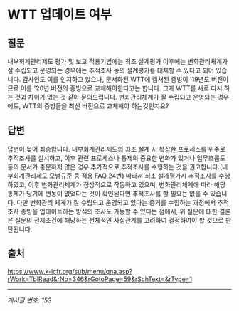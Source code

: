 # WTT 업데이트 여부

## 질문
내부회계관리제도 평가 및 보고 적용기법에는
최초 설계평가 이후에는 변화관리체계가 잘 수립되고 운영되는 경우에는 추적조사 등의 설계평가를 대체할 수 있다고 되어 있습니다.
감사인도 이를 인지하고 있으나,
문서화된 WTT에 캡쳐된 증빙이 '19년도 버전이므로
이를 '20년 버전의 증빙으로 교체해야한다고는 합니다.
그게 WTT를 새로 다시 하는 것과 차이가 없는 것 같아 문의드립니다.
변화관리체계가 잘 수립되고 운영되는 경우에도,
WTT의 증빙들을 최신 버전으로 교체해야 하는것인지요?

## 답변
답변이 늦어 죄송합니다.
내부회계관리제도의 최초 설계 시 복잡한 프로세스를 위주로 추적조사를 실시하고, 이후 관련 프로세스나 통제의 중요한 변화가 있거나 업무흐름도 등의 문서가 충분하지 않은 경우 추가적으로 추적조사를 수행하는 것을 권고합니다.(내부회계관리제도 모범규준 등 적용 FAQ 24번)
따라서 최초 설계평가시 추적조사를 수행하였고, 이후 변화관리체계가 정상적으로 작동하고 있으며, 변화관리체계에 따라 해당 통제가 당기에 변동이 없었다는 것이 확인된다면 추적조사를 할 필요는 없을 수 있습니다. 다만 변화관리 체계가 잘 수립되고 운영되고 있다는 증거를 수집하는 과정에서 추적조사 증빙을 업데이트하는 방식의 조사도 가능할 수 있다는 점에서, 위 질문에 대한 결론은 질문의 전제조건에 해당하는 전체적인 사실관계를 고려하여 결정하여야 할 것으로 판단됩니다.

## 출처
https://www.k-icfr.org/sub/menu/qna.asp?rWork=TblRead&rNo=346&rGotoPage=59&rSchText=&rType=1

---
*게시글 번호: 153*
